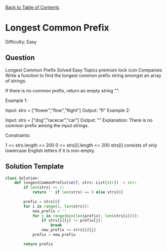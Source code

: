 [Back to Table of Contents](../../README.md)

# Longest Common Prefix
Difficulty: Easy

## Question
Longest Common Prefix
Solved
Easy
Topics
premium lock icon
Companies
Write a function to find the longest common prefix string amongst an array of strings.

If there is no common prefix, return an empty string "".

 

Example 1:

Input: strs = ["flower","flow","flight"]
Output: "fl"
Example 2:

Input: strs = ["dog","racecar","car"]
Output: ""
Explanation: There is no common prefix among the input strings.
 

Constraints:

1 <= strs.length <= 200
0 <= strs[i].length <= 200
strs[i] consists of only lowercase English letters if it is non-empty.

## Solution Template
```python
class Solution:
    def longestCommonPrefix(self, strs: List[str]) -> str:
        if len(strs) <= 1:
            return '' if len(strs) == 0 else strs[0]
        
        prefix = strs[0]
        for i in range(1, len(strs)):
            new_prefix = ''
            for j in range(min(len(prefix), len(strs[i]))):
                if strs[i][j] != prefix[j]:
                    break
                new_prefix += strs[i][j]
            prefix = new_prefix
        
        return prefix
```
